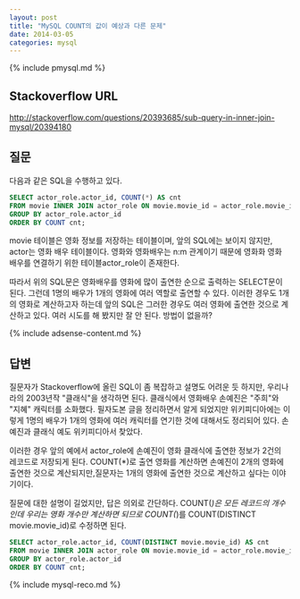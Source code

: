```yaml
---
layout: post
title: "MySQL COUNT의 값이 예상과 다른 문제"
date: 2014-03-05 
categories: mysql
---
```


{% include pmysql.md %}

## Stackoverflow URL

http://stackoverflow.com/questions/20393685/sub-query-in-inner-join-mysql/20394180

## 질문

다음과 같은 SQL을 수행하고 있다.

```sql
SELECT actor_role.actor_id, COUNT(*) AS cnt
FROM movie INNER JOIN actor_role ON movie.movie_id = actor_role.movie_id
GROUP BY actor_role.actor_id
ORDER BY COUNT cnt;
```

movie 테이블은 영화 정보를 저장하는 테이블이며, 앞의 SQL에는 보이지 않지만, actor는 영화 배우 테이블이다. 영화와 영화배우는 n:m 관계이기 때문에 영화화 영화 배우를 연결하기 위한 테이블actor_role이 존재한다.

따라서 위의 SQL문은 영화배우를 영화에 많이 출연한 순으로 출력하는 SELECT문이 된다. 그런데 1명의 배우가 1개의 영화에 여러 역할로 출연할 수 있다. 이러한 경우도 1개의 영화로 계산하고자 하는데 앞의 SQL은 그러한 경우도 여러 영화에 출연한 것으로 계산하고 있다. 여러 시도를 해 봤지만 잘 안 된다. 방법이 없을까?

{% include adsense-content.md %}

## 답변

질문자가 Stackoverflow에 올린 SQL이 좀 복잡하고 설명도 어려운 듯 하지만, 우리나라의 2003년작 "클래식"을 생각하면 된다. 클래식에서 영화배우 손예진은 "주희"와 "지혜" 캐릭터를 소화했다. 필자도본 글을 정리하면서 알게 되었지만 위키피디아에는 이렇게 1명의 배우가 1개의 영화에 여러 캐릭터를 연기한 것에 대해서도 정리되어 있다. 손예진과 클래식 예도 위키피디아서 찾았다.

이러한 경우 앞의 예에서 actor_role에 손예진이 영화 클래식에 출연한 정보가 2건의 레코드로 저장되게 된다. COUNT(*)로 출연 영화를 계산하면 손예진이 2개의 영화에 출연한 것으로 계산되지만,질문자는 1개의 영화에 출연한 것으로 계산하고 싶다는 이야기이다.

질문에 대한 설명이 길었지만, 답은 의외로 간단하다. COUNT(*)은 모든 레코드의 개수인데 우리는 영화 개수만 계산하면 되므로 COUNT(*)를 COUNT(DISTINCT movie.movie_id)로 수정하면 된다.

```sql
SELECT actor_role.actor_id, COUNT(DISTINCT movie.movie_id) AS cnt
FROM movie INNER JOIN actor_role ON movie.movie_id = actor_role.movie_id
GROUP BY actor_role.actor_id
ORDER BY COUNT cnt;
```

{% include mysql-reco.md %}

